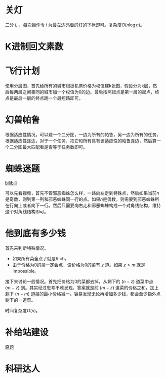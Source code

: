 # 关灯

二分 $L$ ，每次操作令 $i$ 为最左边亮着的灯的下标即可。复杂度$O(n \log n)$。

# K进制回文素数



# 飞行计划

使用分层图，首先给所有的城市根据机票价格为权值建k张图，假设分为k层，然后每两层之间相同的城市加一个权值为0的边。最后按照起点是第一层的起点，终点是最后一层的终点跑一个最短路即可。


# 幻兽帕鲁

根据适应性情况，可以建一个二分图，一边为所有的帕鲁，另一边为所有的任务，根据适应性连边，对于一个任务，把它和所有具有该适应性的帕鲁连边，然后算一个二分图最大匹配看是否等于任务数即可。

# 蜘蛛迷题

[bilibili](https://www.bilibili.com/video/BV19p4y1j7PV/?share_source=copy_web&vd_source=3488c087a936a8f248592139f59da9fb)

可以先看视频，首先不管邪恶蜘蛛怎么样，一路向左走到特殊点，然后如果当前$n$是奇数，则到第一列和邪恶蜘蛛同一行的点。如果$n$是偶数，则需要到邪恶蜘蛛所在行向上或者向下一行。然后只需要向右走和邪恶蜘蛛构成一个对角线结构，维持这个对角线结构即可。

# 他到底有多少钱

首先来判断特殊情况。

+ 如果所有菜全点了就是Rich。
+ 由于价格为0的菜一定会点，设价格为0的菜有 $z$ 道。如果 $z>m$ 就是 Impossible。

接下来讨论一般情况。首先把价格为0的菜都去掉，从剩下的 $(n-z)$ 道菜中点 $(m-z)$ 到。其实经过思考不难发现，答案就是前 $(m-z)$ 道菜的价格之和，加上剩下 $(n-m)$ 道菜的最小价格减一。容易发现无论再增加多少钱，都会至少额外点剩下的一道菜。

时间复杂度$O(n)$。

# 补给站建设

[原题](https://sua.ac/wiki/2023-provincial-guangdong/b/)

# 科研达人


